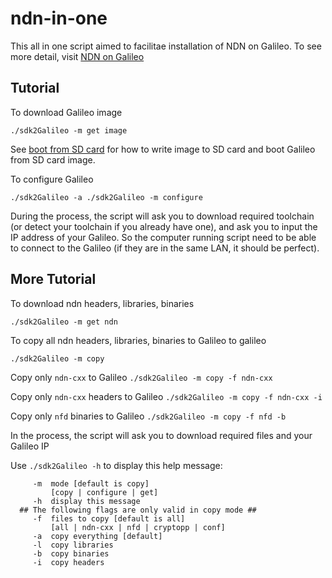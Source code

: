 # ndn-in-one

This all in one script aimed to facilitae installation of NDN on Galileo.
To see more detail, visit [NDN on Galileo](www.gitbook.com/book/schwannden/ndn-on-galileo/)

## Tutorial
To download Galileo image

`
./sdk2Galileo -m get image
`

See [boot from SD card](http://schwannden.gitbooks.io/ndn-on-galileo/content/boot_from_sd_card.html) for how to write image to SD card and boot Galileo from SD card image.

To configure Galileo

`
./sdk2Galileo -a
./sdk2Galileo -m configure
`

During the process, the script will ask you to download required toolchain (or detect your toolchain if you already have one), and ask you to input the IP address of your Galileo. So the computer running script need to be able to connect to the Galileo (if they are in the same LAN, it should be perfect).


## More Tutorial
To download ndn headers, libraries, binaries

`
./sdk2Galileo -m get ndn
`

To copy all ndn headers, libraries, binaries to Galileo to galileo

`
./sdk2Galileo -m copy
`

Copy only `ndn-cxx` to Galileo
`
./sdk2Galileo -m copy -f ndn-cxx
`

Copy only `ndn-cxx` headers to Galileo
`
./sdk2Galileo -m copy -f ndn-cxx -i
`

Copy only `nfd` binaries to Galileo
`
./sdk2Galileo -m copy -f nfd -b
`

In the process, the script will ask you to download required files and your Galileo IP

Use `./sdk2Galileo -h` to display this help message:

```
     -m  mode [default is copy]
         [copy | configure | get]
     -h  display this message
  ## The following flags are only valid in copy mode ##
     -f  files to copy [default is all]
         [all | ndn-cxx | nfd | cryptopp | conf]
     -a  copy everything [default]
     -l  copy libraries
     -b  copy binaries
     -i  copy headers
```
